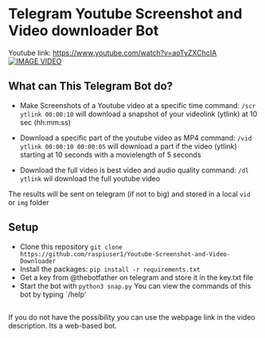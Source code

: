 # Telegram Youtube Screenshot and Video downloader Bot<br />
Youtube link: https://www.youtube.com/watch?v=aoTyZXChcIA <br />
[![IMAGE VIDEO](https://img.youtube.com/vi/aoTyZXChcIA/0.jpg)](https://www.youtube.com/watch?v=aoTyZXChcIA)<br />

## What can This Telegram Bot do?
- Make Screenshots of a Youtube video at a specific time 
command: `/scr ytlink 00:00:10` will download a snapshot of your videolink (ytlink) at 10 sec (hh:mm:ss)

- Download a specific part of the youtube video as MP4 
command: `/vid ytlink 00:00:10 00:00:05` will download a part if the video (ytlink) starting at 10 seconds with a movielength of 5 seconds

- Download the full video is best video and audio quality
command: `/dl ytlink` wil download the full youtube video

The results will be sent on telegram (if not to big) and stored in a local `vid` or `img` folder

## Setup 
- Clone this repository `git clone https://github.com/raspiuser1/Youtube-Screenshot-and-Video-Downloader` 
- Install the packages: `pip install -r requirements.txt`
- Get a key from @thebotfather on telegram and store it in the key.txt file
- Start the bot with `python3 snap.py`
You can view the commands of this bot by typing `/help'

## 
If you do not have the possibility you can use the webpage link in the video description. Its a web-based bot.
